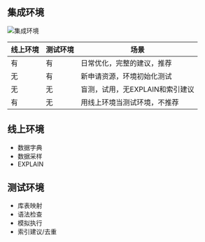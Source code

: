 ## 集成环境

![集成环境](https://raw.githubusercontent.com/XiaoMi/soar/master/doc/images/env.png)

| 线上环境 | 测试环境 |   场景                          |
| ---      | ---      | ---                             |
|    有    |    有    | 日常优化，完整的建议，推荐      |
|    无    |    有    | 新申请资源，环境初始化测试      |
|    无    |    无    | 盲测，试用，无EXPLAIN和索引建议 |
|    有    |    无    | 用线上环境当测试环境，不推荐    |

## 线上环境

* 数据字典
* 数据采样
* EXPLAIN

## 测试环境

* 库表映射
* 语法检查
* 模拟执行
* 索引建议/去重
